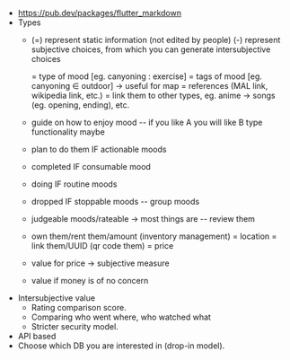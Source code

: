 - https://pub.dev/packages/flutter_markdown
- Types
	- (=) represent static information (not edited by people)
	  (-) represent subjective choices, from which you can generate intersubjective choices
	  
	  = type of mood [eg. canyoning : exercise]
	  = tags of mood [eg. canyoning ∈ outdoor] -> useful for map
	  = references (MAL link, wikipedia link, etc.)
	  = link them to other types, eg. anime -> songs (eg. opening, ending), etc.
	- guide on how to enjoy mood
	  -- if you like A you will like B type functionality maybe
	- plan to do them IF actionable moods
	- completed IF consumable mood
	- doing IF routine moods
	- dropped IF stoppable moods
	  -- group moods
	- judgeable moods/rateable -> most things are
	  -- review them
	- own them/rent them/amount (inventory management)
	  = location
	  = link them/UUID (qr code them)
	  = price
	- value for price -> subjective measure
	- value if money is of no concern
- Intersubjective value
	- Rating comparison score.
	- Comparing who went where, who watched what
	- Stricter security model.
- API based
- Choose which DB you are interested in (drop-in model).